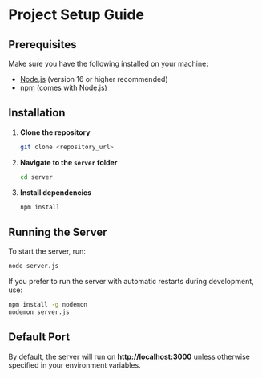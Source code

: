 # Project Setup Guide

## Prerequisites
Make sure you have the following installed on your machine:
- [Node.js](https://nodejs.org/) (version 16 or higher recommended)
- [npm](https://www.npmjs.com/) (comes with Node.js)

## Installation

1. **Clone the repository**
   ```bash
   git clone <repository_url>
   ```

2. **Navigate to the `server` folder**
   ```bash
   cd server
   ```

3. **Install dependencies**
   ```bash
   npm install
   ```

## Running the Server

To start the server, run:
```bash
node server.js
```

If you prefer to run the server with automatic restarts during development, use:
```bash
npm install -g nodemon
nodemon server.js
```

## Default Port
By default, the server will run on **http://localhost:3000** unless otherwise specified in your environment variables.
